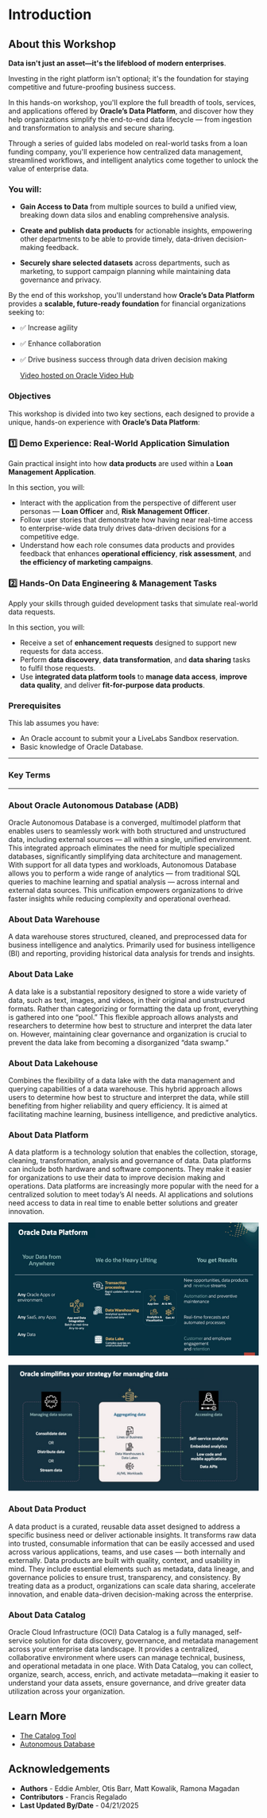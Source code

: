 # Introduction

## About this Workshop

**Data isn't just an asset—it's the lifeblood of modern enterprises**.

Investing in the right platform isn't optional; it's the foundation for staying competitive and future-proofing business success.

In this hands-on workshop, you'll explore the full breadth of tools, services, and applications offered by **Oracle’s Data Platform**, and discover how they help organizations simplify the end-to-end data lifecycle — from ingestion and transformation to analysis and secure sharing.

Through a series of guided labs modeled on real-world tasks from a loan funding company, you'll experience how centralized data management, streamlined workflows, and intelligent analytics come together to unlock the value of enterprise data.

### You will:

* **Gain Access to Data** from multiple sources to build a unified view, breaking down data silos and enabling comprehensive analysis.

* **Create and publish data products** for actionable insights, empowering other departments to be able to provide timely, data-driven decision-making feedback.

* **Securely share selected datasets** across departments, such as marketing, to support campaign planning while maintaining data governance and privacy.

By the end of this workshop, you'll understand how **Oracle’s Data Platform** provides a **scalable, future-ready foundation** for financial organizations seeking to:

* ✅ Increase agility

* ✅ Enhance collaboration

* ✅ Drive business success through data driven decision making

  [Video hosted on Oracle Video Hub](videohub:1_nnznmwsc:medium)

### **Objectives**

This workshop is divided into two key sections, each designed to provide a unique, hands-on experience with **Oracle’s Data Platform**:

### 1️⃣ **Demo Experience: Real-World Application Simulation**

Gain practical insight into how **data products** are used within a **Loan Management Application**.

In this section, you will:
*	Interact with the application from the perspective of different user personas — **Loan Officer** and, **Risk Management Officer**.
* Follow user stories that demonstrate how having near real-time access to enterprise-wide data truly drives data-driven decisions for a competitive edge.
*	Understand how each role consumes data products and provides feedback that enhances **operational efficiency**, **risk assessment**, and **the efficiency of marketing campaigns**.

### 2️⃣ **Hands-On Data Engineering & Management Tasks**

Apply your skills through guided development tasks that simulate real-world data requests.

In this section, you will:
*	Receive a set of **enhancement requests** designed to support new requests for data access.
*	Perform **data discovery**, **data transformation**, and **data sharing** tasks to fulfil those requests.
*	Use **integrated data platform tools** to **manage data access**, **improve data quality**, and deliver **fit-for-purpose data products**.

### **Prerequisites**

This lab assumes you have:

* An Oracle account to submit your a LiveLabs Sandbox reservation.
* Basic knowledge of Oracle Database.

___

### **Key Terms**

___

### **About Oracle Autonomous Database (ADB)**

Oracle Autonomous Database is a converged, multimodel platform that enables users to seamlessly work with both structured and unstructured data, including external sources — all within a single, unified environment. This integrated approach eliminates the need for multiple specialized databases, significantly simplifying data architecture and management.
With support for all data types and workloads, Autonomous Database allows you to perform a wide range of analytics — from traditional SQL queries to machine learning and spatial analysis — across internal and external data sources. This unification empowers organizations to drive faster insights while reducing complexity and operational overhead.

### **About Data Warehouse**

A data warehouse stores structured, cleaned, and preprocessed data for business intelligence and analytics. Primarily used for business intelligence (BI) and reporting, providing historical data analysis for trends and insights.

### **About Data Lake**

A data lake is a substantial repository designed to store a wide variety of data, such as text, images, and videos, in their original and unstructured formats. Rather than categorizing or formatting the data up front, everything is gathered into one “pool.” This flexible approach allows analysts and researchers to determine how best to structure and interpret the data later on. However, maintaining clear governance and organization is crucial to prevent the data lake from becoming a disorganized “data swamp.”

### **About Data Lakehouse**

Combines the flexibility of a data lake with the data management and querying capabilities of a data warehouse. This hybrid approach allows users to determine how best to structure and interpret the data, while still benefiting from higher reliability and query efficiency.  It is aimed at facilitating machine learning, business intelligence, and predictive analytics.

### **About Data Platform**

A data platform is a technology solution that enables the collection, storage, cleaning, transformation, analysis and governance of data. Data platforms can include both hardware and software components. They make it easier for organizations to use their data to improve decision making and operations. Data platforms are increasingly more popular with the need for a centralized solution to meet today’s AI needs.  AI applications and solutions need access to data in real time to enable better solutions and greater innovation.

![Oracle Data Platform](./images/oracle-data-platform.png)


![Discovery Time](./images/oracle-stategy-managing-data.png)

### **About Data Product**

A data product is a curated, reusable data asset designed to address a specific business need or deliver actionable insights. It transforms raw data into trusted, consumable information that can be easily accessed and used across various applications, teams, and use cases — both internally and externally.
Data products are built with quality, context, and usability in mind. They include essential elements such as metadata, data lineage, and governance policies to ensure trust, transparency, and consistency. By treating data as a product, organizations can scale data sharing, accelerate innovation, and enable data-driven decision-making across the enterprise.

### **About Data Catalog**

Oracle Cloud Infrastructure (OCI) Data Catalog is a fully managed, self-service solution for data discovery, governance, and metadata management across your enterprise data landscape. It provides a centralized, collaborative environment where users can manage technical, business, and operational metadata in one place.
With Data Catalog, you can collect, organize, search, access, enrich, and activate metadata—making it easier to understand your data assets, ensure governance, and drive greater data utilization across your organization.

## Learn More

* [The Catalog Tool](https://docs.oracle.com/en/cloud/paas/autonomous-database/serverless/adbsb/catalog-entities.html)
* [Autonomous Database](https://docs.oracle.com/en/cloud/paas/autonomous-database/index.html)

## Acknowledgements
* **Authors** - Eddie Ambler, Otis Barr, Matt Kowalik, Ramona Magadan
* **Contributors** - Francis Regalado
* **Last Updated By/Date** - 04/21/2025
